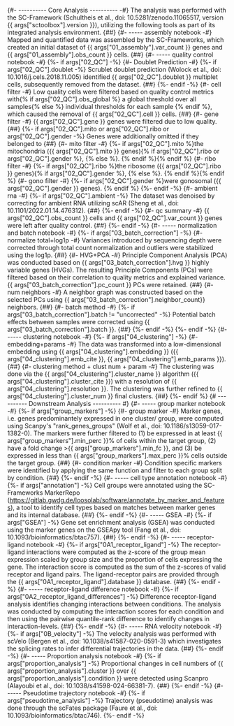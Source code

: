 {#- ---------- Core Analysis ---------- -#}
The analysis was performed with the SC-Framework (Schultheis et al., doi: 10.5281/zenodo.11065517, version {{ args["sctoolbox"].version }}), utilizing the following tools as part of its integrated analysis environment. {##}
{#- ----- assembly notebook -#}
Mapped and quantified data was assembled by the SC-Frameworks, which created an initial dataset of {{ args["01_assembly"].var_count }} genes and {{ args["01_assembly"].obs_count }} cells. {##}
{#- ----- quality control notebook -#}
{%- if args["02_QC"] -%}
    {#- Doublet Prediction -#}
    {%- if args["02_QC"].doublet -%}
        Scrublet doublet prediction (Wolock et al., doi: 10.1016/j.cels.2018.11.005) identified {{ args["02_QC"].doublet }} multiplet cells, subsequently removed from the dataset. {##}
    {%- endif -%}
    {#- cell filter -#}
    Low quality cells were filtered based on quality control metrics with{% if args["02_QC"].obs_global %} a global threshold over all samples{% else %} individual thresholds for each sample {% endif %}, which caused the removal of {{ args["02_QC"].cell }} cells. {##}
    {#- gene filter -#}
    {{ args["02_QC"].gene }} genes were filtered due to low quality. {##}
    {%- if args["02_QC"].mito or args["02_QC"].ribo or args["02_QC"].gender -%}
        Genes were additionally omitted if they belonged to {##}
        {#- mito filter -#}
        {%- if args["02_QC"].mito %}the mitochondria ({{ args["02_QC"].mito }} genes){% if args["02_QC"].ribo or args["02_QC"].gender %}, {% else %}. {% endif %}{% endif %}
        {#- ribo filter -#}
        {%- if args["02_QC"].ribo %}the ribosome ({{ args["02_QC"].ribo }} genes){% if args["02_QC"].gender %}, {% else %}. {% endif %}{% endif %}
        {#- gono filter -#}
        {%- if args["02_QC"].gender %}were gonosomal ({{ args["02_QC"].gender }} genes). {% endif %}
    {%- endif -%}
    {#- ambient rna -#}
    {%- if args["02_QC"].ambient -%}
        The dataset was denoised by correcting for ambient RNA utilizing scAR (Sheng et al., doi: 10.1101/2022.01.14.476312). {##}
    {%- endif -%}
    {#- qc summary -#}
    {{ args["02_QC"].obs_count }} cells and {{ args["02_QC"].var_count }} genes were left after quality control. {##}
{%- endif -%}
{#- ----- normalization and batch notebook -#}
{%- if args["03_batch_correction"] -%}
    {#- normalize total+log1p -#}
    Variances introduced by sequencing depth were corrected through total count normalization and outliers were stabilized using the log1p. {##}
    {#- HVG+PCA -#}
    Principle Component Analysis (PCA) was conducted based on {{ args["03_batch_correction"].hvg }} highly variable genes (HVGs). The resulting Principle Components (PCs) were filtered based on their correlation to quality metrics and explained variance. {{ args["03_batch_correction"].pc_count }} PCs were retained. {##}
    {#- num neighbors -#}
    A neighbor graph was constructed based on the selected PCs using {{ args["03_batch_correction"].neighbor_count}} neighbors. {##}
    {#- batch method -#}
    {%- if args["03_batch_correction"].batch != "uncorrected" -%}
        Potential batch effects between samples were corrected using {{ args["03_batch_correction"].batch }}. {##}
    {%- endif -%}
{%- endif -%}
{#- ----- clustering notebook -#}
{%- if args["04_clustering"] -%}
    {#- embedding+params -#}
    The data was transformed into a low-dimensional embedding using {{ args["04_clustering"].embedding }} ({{ args["04_clustering"].emb_cite }}, {{ args["04_clustering"].emb_params }}). {##}
    {#- clustering method + clust num + param -#}
    The clustering was done via the {{ args["04_clustering"].cluster_name }} algorithm ({{ args["04_clustering"].cluster_cite }}) with a resolution of {{ args["04_clustering"].resolution }}. The clustering was further refined to {{ args["04_clustering"].cluster_num }} final clusters. {##}
{%- endif %}
{# ---------- Downstream Analysis ---------- #}
{#- ----- group marker notebook -#}
{%- if args["group_markers"] -%}
    {#- group marker -#}
    Marker genes, i.e. genes predominantely expressed in one cluster/ group, were computed using Scanpy's "rank_genes_groups" (Wolf et al., doi: 10.1186/s13059-017-1382-0). The markers were further filtered to (1) be expressed in at least {{ args["group_markers"].min_perc }}% of cells within the target group, (2) have a fold change >{{ args["group_markers"].min_fc }}, and (3) be expressed in less than {{ args["group_markers"].max_perc }}% cells outside the target group. {##}
    {#- condition marker -#}
    Condition specific markers were identified by applying the same function and filter to each group split by condition. {##}
{%- endif -%}
{#- ----- cell type annotation notebook -#}
{%- if args["annotation"] -%}
    Cell groups were annotated using the SC-Frameworks MarkerRepo (https://gitlab.gwdg.de/loosolab/software/annotate_by_marker_and_features), a tool to identify cell types based on matches between marker genes and its internal database. {##} 
{%- endif -%}
{#- ----- GSEA -#}
{%- if args["GSEA"] -%}
    Gene set enrichment analysis (GSEA) was conducted using the marker genes on the GSEApy tool (Fang et al., doi: 10.1093/bioinformatics/btac757). {##}
{%- endif -%}
{#- ----- receptor-ligand notebook -#}
{%- if args["0A1_receptor_ligand"] -%}
    The receptor-ligand interactions were computed as the z-score of the group mean expression scaled by group size and the proportion of cells expressing the gene. The interaction score is computed as the sum of the z-scores of valid receptor and ligand pairs. The ligand-receptor pairs are provided through the {{ args["0A1_receptor_ligand"].database }} database. {##}
{%- endif -%}
{#- ----- receptor-ligand difference notebook -#}
{%- if args["0A2_receptor_ligand_differences"] -%}
    Difference receptor-ligand analysis identifies changing interactions between conditions. The analysis was conducted by computing the interaction scores for each condition and then using the pairwise quantile-rank difference to identify changes in interaction-levels. {##}
{%- endif -%}
{#- ----- RNA velocity notebook -#}
{%- if args["0B_velocity"] -%}
    The velocity analysis was performed with scVelo (Bergen et al., doi: 10.1038/s41587-020-0591-3) which investigates the splicing rates to infer differential trajectories in the data. {##}
{%- endif -%}
{#- ----- Proportion analysis notebook -#}
{%- if args["proportion_analysis"] -%}
    Proportional changes in cell numbers of {{ args["proportion_analysis"].cluster }} over {{ args["proportion_analysis"].condition }} were detected using Scanpro (Alayoubi et al., doi: 10.1038/s41598-024-66381-7). {##}
{%- endif -%}
{#- ----- Pseudotime trajectory notebook -#}
{%- if args["pseudotime_analysis"] -%}
    Trajectory (pseudotime) analysis was done through the scFates package (Faure et al., doi: 10.1093/bioinformatics/btac746).
{%- endif -%}
